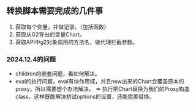 ## 转换脚本需要完成的几件事
1. 获取每个变量，并做记录。（包括函数）
2. 获取从G2导出的变量Chart。
3. 获取API中g2对象调用的方法名，做代理拦截参数。



### 2024.12.4的问题
* children的嵌套问题，看如何解决。
* eval的执行问题，eval有块作用域，并且new出来的Chart会覆盖原本的proxy，所以需要想个办法解决。 => 执行把Chart替换为我们的Proxy构造class，这样既能解决初试options的设置，还能完美替换。